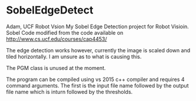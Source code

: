 # SobelEdgeDetect
Adam, UCF Robot Vsion
My Sobel Edge Detection project for Robot Visioin. Sobel Code modified from the code available on http://www.cs.ucf.edu/courses/cap4453/

The edge detection works however, currently the image is scaled down and tiled horizontally. I am unsure as to what is causing this. 

The PGM class is unused at the moment.

The program can be compiled using vs 2015 c++ compiler and requires 4 command arguments. The first is the input file name followed by the 
output file name which is inturn followed by the thresholds.
